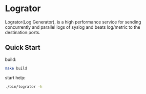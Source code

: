 # Logrator
Logrator(Log Generator), is a high performance service for sending concurrently and parallel  logs  of syslog and beats log/metric to the destination ports.


## Quick Start

build:
```sh
make build
```

start help:
```sh
./bin/logrator -h
```